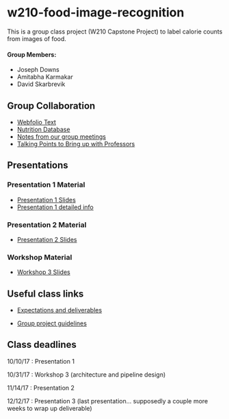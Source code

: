 # w210-food-image-recognition
This is a group class project (W210 Capstone Project) to label calorie counts from images of food.

#### Group Members: 
* Joseph Downs
* Amitabha Karmakar
* David Skarbrevik



## Group Collaboration
* [Webfolio Text](https://docs.google.com/document/d/1lMwLMBSpuIRvlleKZiKhpCLzDRQ0NKcXOSp4JT5NfLs/edit?usp=sharing)
* [Nutrition Database](https://docs.google.com/spreadsheets/d/1J9jZtch8Zd01NfRnqFKGuwWGfWGEhWtPb7L3PMWHBOc/edit?usp=sharing)
* [Notes from our group meetings](https://docs.google.com/document/d/1ZRbHr85DDHyFNUwm1Y-xX-1y0ikdkIl3YG1EOnwC0fE/edit)
* [Talking Points to Bring up with Professors](https://docs.google.com/document/d/1eH1uGR09w2Sx4AwPajQTAoYM89-7oW7vZiX4jav97zw/edit?usp=sharing)

## Presentations

### Presentation 1 Material
* [Presentation 1 Slides](https://docs.google.com/presentation/d/1sENv0nJ4NePzaM3W_ue4z5ibSIiScoV83BRom1V7Cts/edit?usp=sharing)
* [Presentation 1 detailed info](https://docs.google.com/document/d/1as0cTnEzsx_7RPxhFRcnqhHd4dK513UjoWxaV63sB7k/edit?usp=sharing)

### Presentation 2 Material
* [Presentation 2 Slides](https://docs.google.com/presentation/d/1UWHfTw3S9Bb0dxZgoVWWJ1--I2-0bGQIqng3hS7cLgs/edit?usp=sharing)

### Workshop Material
* [Workshop 3 Slides](https://docs.google.com/presentation/d/1B3jfyS-w944U3l0hexdWsBhgDp36QlR_N21YjB8G5nw/edit?usp=sharing)

## Useful class links

* [Expectations and deliverables](https://docs.google.com/document/d/16K7DXZ6S2Npp3DCzTI--TSAD8kXtRq7N2nsLoDm-EyY/edit)

* [Group project guidelines](https://docs.google.com/document/d/19nNX8YWXchRivXPseNrR9A6Pg80_tSnfT318TCQIVKQ/edit)

## Class deadlines

10/10/17 : Presentation 1

10/31/17 : Workshop 3 (architecture and pipeline design)

11/14/17 : Presentation 2

12/12/17 : Presentation 3 (last presentation... supposedly a couple more weeks to wrap up deliverable)
